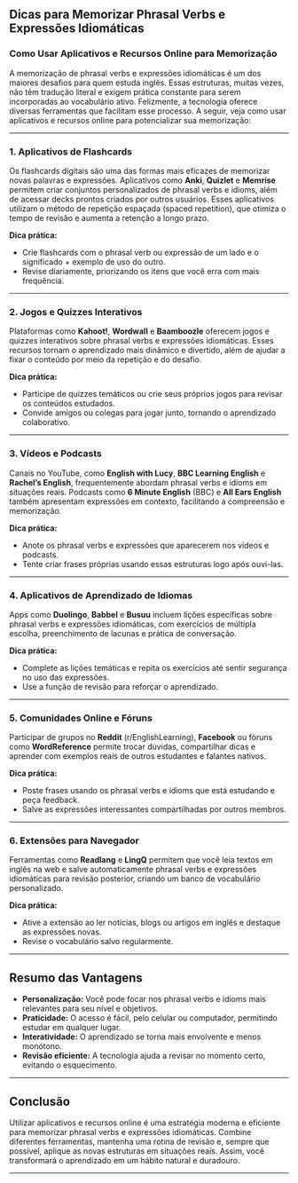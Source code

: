 
## Dicas para Memorizar Phrasal Verbs e Expressões Idiomáticas  
### Como Usar Aplicativos e Recursos Online para Memorização

A memorização de phrasal verbs e expressões idiomáticas é um dos maiores desafios para quem estuda inglês. Essas estruturas, muitas vezes, não têm tradução literal e exigem prática constante para serem incorporadas ao vocabulário ativo. Felizmente, a tecnologia oferece diversas ferramentas que facilitam esse processo. A seguir, veja como usar aplicativos e recursos online para potencializar sua memorização:

---

### 1. **Aplicativos de Flashcards**

Os flashcards digitais são uma das formas mais eficazes de memorizar novas palavras e expressões. Aplicativos como **Anki**, **Quizlet** e **Memrise** permitem criar conjuntos personalizados de phrasal verbs e idioms, além de acessar decks prontos criados por outros usuários. Esses aplicativos utilizam o método de repetição espaçada (spaced repetition), que otimiza o tempo de revisão e aumenta a retenção a longo prazo.

**Dica prática:**  
- Crie flashcards com o phrasal verb ou expressão de um lado e o significado + exemplo de uso do outro.
- Revise diariamente, priorizando os itens que você erra com mais frequência.

---

### 2. **Jogos e Quizzes Interativos**

Plataformas como **Kahoot!**, **Wordwall** e **Baamboozle** oferecem jogos e quizzes interativos sobre phrasal verbs e expressões idiomáticas. Esses recursos tornam o aprendizado mais dinâmico e divertido, além de ajudar a fixar o conteúdo por meio da repetição e do desafio.

**Dica prática:**  
- Participe de quizzes temáticos ou crie seus próprios jogos para revisar os conteúdos estudados.
- Convide amigos ou colegas para jogar junto, tornando o aprendizado colaborativo.

---

### 3. **Vídeos e Podcasts**

Canais no YouTube, como **English with Lucy**, **BBC Learning English** e **Rachel’s English**, frequentemente abordam phrasal verbs e idioms em situações reais. Podcasts como **6 Minute English** (BBC) e **All Ears English** também apresentam expressões em contexto, facilitando a compreensão e memorização.

**Dica prática:**  
- Anote os phrasal verbs e expressões que aparecerem nos vídeos e podcasts.
- Tente criar frases próprias usando essas estruturas logo após ouvi-las.

---

### 4. **Aplicativos de Aprendizado de Idiomas**

Apps como **Duolingo**, **Babbel** e **Busuu** incluem lições específicas sobre phrasal verbs e expressões idiomáticas, com exercícios de múltipla escolha, preenchimento de lacunas e prática de conversação.

**Dica prática:**  
- Complete as lições temáticas e repita os exercícios até sentir segurança no uso das expressões.
- Use a função de revisão para reforçar o aprendizado.

---

### 5. **Comunidades Online e Fóruns**

Participar de grupos no **Reddit** (r/EnglishLearning), **Facebook** ou fóruns como **WordReference** permite trocar dúvidas, compartilhar dicas e aprender com exemplos reais de outros estudantes e falantes nativos.

**Dica prática:**  
- Poste frases usando os phrasal verbs e idioms que está estudando e peça feedback.
- Salve as expressões interessantes compartilhadas por outros membros.

---

### 6. **Extensões para Navegador**

Ferramentas como **Readlang** e **LingQ** permitem que você leia textos em inglês na web e salve automaticamente phrasal verbs e expressões idiomáticas para revisão posterior, criando um banco de vocabulário personalizado.

**Dica prática:**  
- Ative a extensão ao ler notícias, blogs ou artigos em inglês e destaque as expressões novas.
- Revise o vocabulário salvo regularmente.

---

## Resumo das Vantagens

- **Personalização:** Você pode focar nos phrasal verbs e idioms mais relevantes para seu nível e objetivos.
- **Praticidade:** O acesso é fácil, pelo celular ou computador, permitindo estudar em qualquer lugar.
- **Interatividade:** O aprendizado se torna mais envolvente e menos monótono.
- **Revisão eficiente:** A tecnologia ajuda a revisar no momento certo, evitando o esquecimento.

---

## Conclusão

Utilizar aplicativos e recursos online é uma estratégia moderna e eficiente para memorizar phrasal verbs e expressões idiomáticas. Combine diferentes ferramentas, mantenha uma rotina de revisão e, sempre que possível, aplique as novas estruturas em situações reais. Assim, você transformará o aprendizado em um hábito natural e duradouro.

---
```